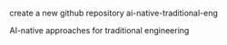 create a new github repository ai-native-traditional-eng

AI-native approaches for traditional engineering

